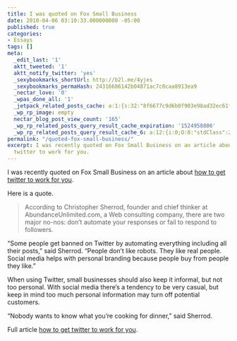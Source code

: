 ```yaml
---
title: I was quoted on Fox Small Business
date: 2010-04-06 03:10:33.000000000 -05:00
published: true
categories:
- Essays
tags: []
meta:
  _edit_last: '1'
  aktt_tweeted: '1'
  aktt_notify_twitter: 'yes'
  _sexybookmarks_shortUrl: http://b2l.me/4yjes
  _sexybookmarks_permaHash: 24316686142b04871ac7c0caa8913ea9
  _nectar_love: '0'
  _wpas_done_all: '1'
  _jetpack_related_posts_cache: a:1:{s:32:"8f6677c9d6b0f903e98ad32ec61f8deb";a:2:{s:7:"expires";i:1458453964;s:7:"payload";a:3:{i:0;a:1:{s:2:"id";i:1923;}i:1;a:1:{s:2:"id";i:1540;}i:2;a:1:{s:2:"id";i:6806;}}}}
  _wp_rp_image: empty
  nectar_blog_post_view_count: '165'
  _wp_rp_related_posts_query_result_cache_expiration: '1524958806'
  _wp_rp_related_posts_query_result_cache_6: a:12:{i:0;O:8:"stdClass":2:{s:7:"post_id";s:4:"1797";s:5:"score";s:17:"63.55878758195409";}i:1;O:8:"stdClass":2:{s:7:"post_id";s:4:"1642";s:5:"score";s:17:"61.38102111558395";}i:2;O:8:"stdClass":2:{s:7:"post_id";s:4:"1681";s:5:"score";s:18:"60.088521075256125";}i:3;O:8:"stdClass":2:{s:7:"post_id";s:4:"1619";s:5:"score";s:18:"56.927620324109284";}i:4;O:8:"stdClass":2:{s:7:"post_id";s:4:"1278";s:5:"score";s:17:"55.85945535225436";}i:5;O:8:"stdClass":2:{s:7:"post_id";s:4:"1451";s:5:"score";s:17:"54.74985385773914";}i:6;O:8:"stdClass":2:{s:7:"post_id";s:4:"1811";s:5:"score";s:18:"53.681688885884206";}i:7;O:8:"stdClass":2:{s:7:"post_id";s:4:"1383";s:5:"score";s:18:"48.655214573089275";}i:8;O:8:"stdClass":2:{s:7:"post_id";s:4:"1280";s:5:"score";s:18:"48.655214573089275";}i:9;O:8:"stdClass":2:{s:7:"post_id";s:4:"1889";s:5:"score";s:17:"41.77884267106539";}i:10;O:8:"stdClass":2:{s:7:"post_id";s:4:"6678";s:5:"score";s:18:"19.951041051242058";}i:11;O:8:"stdClass":2:{s:7:"post_id";s:4:"2370";s:5:"score";s:18:"19.623172174100866";}}
permalink: "/quoted-fox-small-business/"
excerpt: I was recently quoted on Fox Small Business on an article about how to get
  twitter to work for you.
---
```

I was recently quoted on Fox Small Business on an article about <a href="http://ow.ly/1vepY" rel="nofollow">how to get twitter to work for you</a>.

Here is a quote.</p>
>According to Christopher Sherrod, founder and chief thinker at AbundanceUnlimited.com,  a Web consulting company, there are two major no-nos: don’t automate  your responses or fail to respond to followers.

“Some people get banned on Twitter by automating everything including  all their posts,” said Sherrod. “People don’t like robots. They like  real people. Social media helps with personal branding because people  buy from people they like.”

When using Twitter, small businesses should also keep it informal,  but not too personal. With social media there’s a tendency to be very  casual, but keep in mind too much personal information may turn off  potential customers.

“Nobody wants to know what you’re cooking for dinner,” said Sherrod.</p></blockquote>
<p>Full article <a href="http://ow.ly/1vepY" rel="nofollow">how to get  twitter to work for you</a>.</p>
